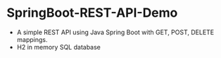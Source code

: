 # SpringBoot-REST-API-Demo

* A simple REST API using Java Spring Boot with GET, POST, DELETE mappings.
* H2 in memory SQL database
